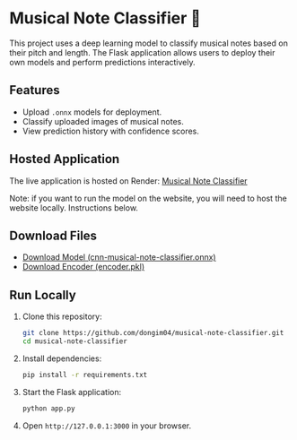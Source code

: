 # Musical Note Classifier 🎵

This project uses a deep learning model to classify musical notes based on their pitch and length. The Flask application allows users to deploy their own models and perform predictions interactively.

## Features
- Upload `.onnx` models for deployment.
- Classify uploaded images of musical notes.
- View prediction history with confidence scores.

## Hosted Application
The live application is hosted on Render:
[Musical Note Classifier](https://musical-note-classifier.onrender.com)

Note: if you want to run the model on the website, you will need to host the website locally. Instructions below.

## Download Files
- [Download Model (cnn-musical-note-classifier.onnx)](https://github.com/dongim04/musical-note-classifier/raw/main/cnn-musical-note-classifier.onnx)
- [Download Encoder (encoder.pkl)](https://github.com/dongim04/musical-note-classifier/raw/main/encoder.pkl)

## Run Locally
1. Clone this repository:
   ```bash
   git clone https://github.com/dongim04/musical-note-classifier.git
   cd musical-note-classifier
   ```
2. Install dependencies:
   ```bash
   pip install -r requirements.txt
   ```
3. Start the Flask application:
   ```bash
   python app.py
   ```
4. Open `http://127.0.0.1:3000` in your browser.
